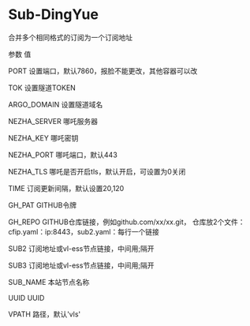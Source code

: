 # Sub-DingYue

合并多个相同格式的订阅为一个订阅地址

参数	值

PORT	设置端口，默认7860，报脸不能更改，其他容器可以改

TOK	设置隧道TOKEN

ARGO_DOMAIN	设置隧道域名

NEZHA_SERVER	哪吒服务器

NEZHA_KEY	哪吒密钥

NEZHA_PORT	哪吒端口，默认443

NEZHA_TLS	哪吒是否开启tls，默认开启，可设置为0关闭

TIME	订阅更新间隔，默认设置20,120

GH_PAT	GITHUB令牌

GH_REPO	GITHUB仓库链接，例如github.com/xx/xx.git， 仓库放2个文件：cfip.yaml：ip:8443，sub2.yaml：每行一个链接

SUB2	订阅地址或vl-ess节点链接，中间用;隔开

SUB3	订阅地址或vl-ess节点链接，中间用;隔开

SUB_NAME	本站节点名称

UUID	UUID

VPATH	路径，默认'vls'


